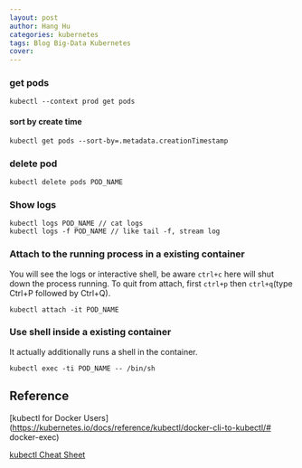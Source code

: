 ```yaml
---
layout: post
author: Hang Hu
categories: kubernetes
tags: Blog Big-Data Kubernetes 
cover: 
---
```

### get pods

```
kubectl --context prod get pods
```


#### sort by create time


```
kubectl get pods --sort-by=.metadata.creationTimestamp
```


### delete pod


```
kubectl delete pods POD_NAME
```


### Show logs


```
kubectl logs POD_NAME // cat logs 
kubectl logs -f POD_NAME // like tail -f, stream log
```


### Attach to the running process in a existing container


You will see the logs or interactive shell, be aware `ctrl+c` here will shut down the process running. To quit from attach, first `ctrl+p` then `ctrl+q`(type Ctrl+P followed by Ctrl+Q).


```
kubectl attach -it POD_NAME
```


### Use shell inside a existing container


It actually additionally runs a shell in the container.


```
kubectl exec -ti POD_NAME -- /bin/sh      
```


## Reference


[kubectl for Docker Users](https://kubernetes.io/docs/reference/kubectl/docker-cli-to-kubectl/# docker-exec)


[kubectl Cheat Sheet](https://kubernetes.io/docs/reference/kubectl/cheatsheet/)
